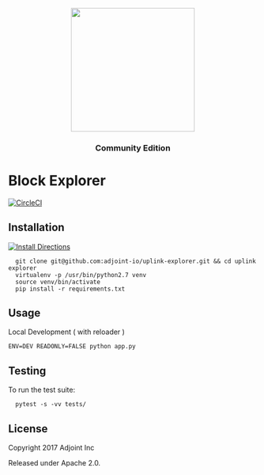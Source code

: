 <a href="https://www.adjoint.io" target="_blank">
  <p align="center"><img src="https://www.adjoint.io/images/logo-small.png" width="250"/> </p>
</a>
<h3 align="center">Community Edition</h3>

Block Explorer
==============

[![CircleCI](https://circleci.com/gh/adjoint-io/uplink-explorer.svg?style=svg&circle-token=8c789d75f942ee92eef733755c4975968df51485)](https://circleci.com/gh/adjoint-io/uplink-explorer)

Installation
------------

[![Install Directions](https://img.youtube.com/vi/VeWkuNf83Kw/0.jpg)](https://www.youtube.com/watch?v=VeWkuNf83Kw)

```
  git clone git@github.com:adjoint-io/uplink-explorer.git && cd uplink explorer
  virtualenv -p /usr/bin/python2.7 venv
  source venv/bin/activate 
  pip install -r requirements.txt
```

Usage
-----

Local Development ( with reloader )

```
ENV=DEV READONLY=FALSE python app.py
```


Testing
-------
To run the test suite:

```
  pytest -s -vv tests/
```

License
-------

Copyright 2017 Adjoint Inc

Released under Apache 2.0.

